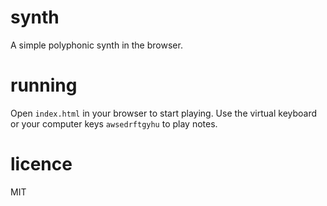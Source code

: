 # synth

A simple polyphonic synth in the browser.

# running

Open `index.html` in your browser to start playing. Use the virtual keyboard or your computer keys `awsedrftgyhu` to play notes.

# licence

MIT
